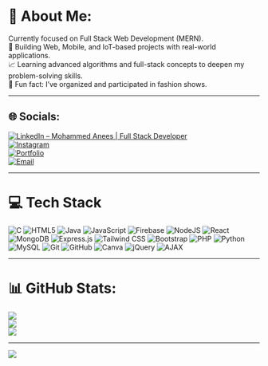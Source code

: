 # 💫 About Me:
Currently focused on Full Stack Web Development (MERN).  
🔧 Building Web, Mobile, and IoT-based projects with real-world applications.  
📈 Learning advanced algorithms and full-stack concepts to deepen my problem-solving skills.  
🎨 Fun fact: I’ve organized and participated in fashion shows.  

---

## 🌐 Socials:
[![LinkedIn – Mohammed Anees | Full Stack Developer](https://img.shields.io/badge/LinkedIn-%230077B5.svg?logo=linkedin&logoColor=white)](https://linkedin.com/in/mohammedaneesdev) 
<br>
[![Instagram](https://img.shields.io/badge/Instagram-%23E4405F.svg?logo=instagram&logoColor=white)](https://www.instagram.com/muhammmad_anees/)  
[![Portfolio](https://img.shields.io/badge/Portfolio-%23000000.svg?logo=firefox&logoColor=white)](https://mohammedanees.netlify.app)  
[![Email](https://img.shields.io/badge/Email-%23D14836.svg?logo=gmail&logoColor=white)](mailto:mohammedanees0606@gmail.com)

---

# 💻 Tech Stack

![C](https://img.shields.io/badge/c-%2300599C.svg?style=for-the-badge&logo=c&logoColor=white)
![HTML5](https://img.shields.io/badge/html5-%23E34F26.svg?style=for-the-badge&logo=html5&logoColor=white)
![Java](https://img.shields.io/badge/java-%23ED8B00.svg?style=for-the-badge&logo=openjdk&logoColor=white)
![JavaScript](https://img.shields.io/badge/javascript-%23323330.svg?style=for-the-badge&logo=javascript&logoColor=%23F7DF1E)
![Firebase](https://img.shields.io/badge/firebase-%23039BE5.svg?style=for-the-badge&logo=firebase)
![NodeJS](https://img.shields.io/badge/node.js-6DA55F?style=for-the-badge&logo=node.js&logoColor=white)
![React](https://img.shields.io/badge/react-%2320232a.svg?style=for-the-badge&logo=react&logoColor=%2361DAFB)
![MongoDB](https://img.shields.io/badge/MongoDB-4EA94B?style=for-the-badge&logo=mongodb&logoColor=white)
![Express.js](https://img.shields.io/badge/Express.js-000000?style=for-the-badge&logo=express&logoColor=white)
![Tailwind CSS](https://img.shields.io/badge/Tailwind_CSS-38B2AC?style=for-the-badge&logo=tailwind-css&logoColor=white)
![Bootstrap](https://img.shields.io/badge/Bootstrap-563D7C?style=for-the-badge&logo=bootstrap&logoColor=white)
![PHP](https://img.shields.io/badge/php-%23777BB4.svg?style=for-the-badge&logo=php&logoColor=white)
![Python](https://img.shields.io/badge/python-3670A0?style=for-the-badge&logo=python&logoColor=ffdd54)
![MySQL](https://img.shields.io/badge/mysql-4479A1.svg?style=for-the-badge&logo=mysql&logoColor=white)
![Git](https://img.shields.io/badge/Git-F05032?style=for-the-badge&logo=git&logoColor=white)
![GitHub](https://img.shields.io/badge/github-%23121011.svg?style=for-the-badge&logo=github&logoColor=white)
![Canva](https://img.shields.io/badge/Canva-%2300C4CC.svg?style=for-the-badge&logo=Canva&logoColor=white)
![jQuery](https://img.shields.io/badge/jquery-%230769AD.svg?style=for-the-badge&logo=jquery&logoColor=white)
![AJAX](https://img.shields.io/badge/AJAX-007FFF?style=for-the-badge&logo=ajax&logoColor=white)

---

# 📊 GitHub Stats:
![](https://github-readme-stats.vercel.app/api?username=mohammedanees06&theme=merko&hide_border=true&include_all_commits=true&count_private=true)<br/>
![](https://github-readme-streak-stats.herokuapp.com/?user=mohammedanees06&theme=merko&hide_border=true)<br/>
![](https://github-readme-stats.vercel.app/api/top-langs/?username=mohammedanees06&theme=merko&hide_border=true&include_all_commits=true&count_private=true&layout=compact)

---

[![](https://visitcount.itsvg.in/api?id=mohammedanees06&icon=4&color=3)](https://visitcount.itsvg.in)

<!-- Proudly created with GPRM ( https://gprm.itsvg.in ) -->
